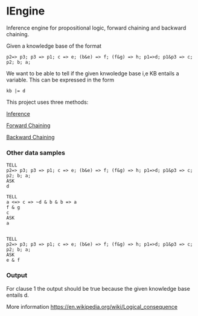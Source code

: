# IEngine
Inference engine for propositional logic, forward chaining and backward chaining.

Given a knowledge base of the format 

```
p2=> p3; p3 => p1; c => e; (b&e) => f; (f&g) => h; p1=>d; p1&p3 => c; p2; b; a;
```

We want to be able to tell if the given knwoledge base i,e KB entails a variable. This can be expressed in the form 

```
kb |= d
```

This project uses three methods:

[Inference](https://en.wikipedia.org/wiki/Inference)

[Forward Chaining](https://en.wikipedia.org/wiki/Forward_chaining)

[Backward Chaining](https://en.wikipedia.org/wiki/Backward_chaining)


### Other data samples

```
TELL
p2=> p3; p3 => p1; c => e; (b&e) => f; (f&g) => h; p1=>d; p1&p3 => c; p2; b; a; 
ASK
d

TELL
a <=> c => ~d & b & b => a
f & g
c
ASK
a


TELL
p2=> p3; p3 => p1; c => e; (b&e) => f; (f&g) => h; p1=>d; p1&p3 => c; p2; b; a; 
ASK
e & f

```

### Output
For clause 1 the output should be true because the given knowledge base entails d.

More information https://en.wikipedia.org/wiki/Logical_consequence
